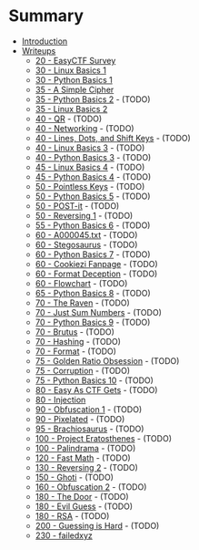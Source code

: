 # Summary

* [Introduction](README.md)
* [Writeups](writeups.md)
   * [20 - EasyCTF Survey](020-easyctf_survey.md)
   * [30 - Linux Basics 1](030-linux-basics-1.md)
   * [30 - Python Basics 1](030-python-basics-1.md)
   * [35 - A Simple Cipher](035-a-simple-cipher.md)
   * [35 - Python Basics 2](035-python-basics-2.md) - (TODO)
   * [35 - Linux Basics 2](035-linux-basics-2.md)
   * [40 - QR](040-qr.md) - (TODO)
   * [40 - Networking](040-networking.md) - (TODO)
   * [40 - Lines, Dots, and Shift Keys](040-lines-dots-shift-keys.md) - (TODO)
   * [40 - Linux Basics 3](040-linux-basics-3.md) - (TODO)
   * [40 - Python Basics 3](040-python-basics-3.md) - (TODO)
   * [45 - Linux Basics 4](045-linux-basics-4.md) - (TODO)
   * [45 - Python Basics 4](045-python-basics-4.md) - (TODO)
   * [50 - Pointless Keys](050-pointless-keys.md) - (TODO)
   * [50 - Python Basics 5](050-python-basics-5.md) - (TODO)
   * [50 - POST-it](050-post-it.md) - (TODO)
   * [50 - Reversing 1](050-reversing-1.md) - (TODO)
   * [55 - Python Basics 6](055-python-basics-6.md) - (TODO)
   * [60 - A000045.txt](060-a000045-txt.md) - (TODO)
   * [60 - Stegosaurus](060-stegosaurus.md) - (TODO)
   * [60 - Python Basics 7](060-python-basics-7.md) - (TODO)
   * [60 - Cookiezi Fanpage](060-cookiezi-fanpage.md) - (TODO)
   * [60 - Format Deception](060-format-deception.md) - (TODO)
   * [60 - Flowchart](060-flowchart.md) - (TODO)
   * [65 - Python Basics 8](065-python-basics-8.md) - (TODO)
   * [70 - The Raven](070-the-raven.md) - (TODO)
   * [70 - Just Sum Numbers](070-just-sum-numbers.md) - (TODO)
   * [70 - Python Basics 9](070-python-basics-9.md) - (TODO)
   * [70 - Brutus](070-brutus.md) - (TODO)
   * [70 - Hashing](070-hashing.md) - (TODO)
   * [70 - Format](070-format.md) - (TODO)
   * [75 - Golden Ratio Obsession](075-golden-ratio-obsession.md) - (TODO)
   * [75 - Corruption](075-corruption.md) - (TODO)
   * [75 - Python Basics 10](075-python-basics-10.md) - (TODO)
   * [80 - Easy As CTF Gets](080-easy-as-ctf-gets.md) - (TODO)
   * [80 - Injection](080-injection.md)
   * [90 - Obfuscation 1](090-obfuscation-1.md) - (TODO)
   * [90 - Pixelated](090-pixelated.md) - (TODO)
   * [95 - Brachiosaurus](095-brachiosaurus.md) - (TODO)
   * [100 - Project Eratosthenes](100-project-eratosthenes.md) - (TODO)
   * [100 - Palindrama](100-palindrama.md) - (TODO)
   * [120 - Fast Math](120-fast-math.md) - (TODO)
   * [130 - Reversing 2](130-reversing-2.md) - (TODO)
   * [150 - Ghoti](150-ghoti.md) - (TODO)
   * [160 - Obfuscation 2](160-obfuscation-2.md) - (TODO)
   * [180 - The Door](180-the-door.md) - (TODO)
   * [180 - Evil Guess](180-evil-guess.md) - (TODO)
   * [180 - RSA](180-rsa.md) - (TODO)
   * [200 - Guessing is Hard](200-guessing-is-hard.md) - (TODO)
   * [230 - failedxyz](230-failedxyz.md)

